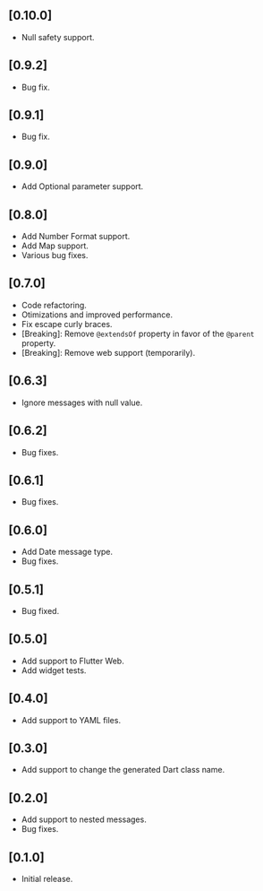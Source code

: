 ## [0.10.0]
 - Null safety support.

## [0.9.2]
 - Bug fix.

## [0.9.1]
 - Bug fix.

## [0.9.0]
 - Add Optional parameter support.

## [0.8.0]
 - Add Number Format support.
 - Add Map support.
 - Various bug fixes.

## [0.7.0]
 - Code refactoring.
 - Otimizations and improved performance.
 - Fix escape curly braces.
 - [Breaking]: Remove `@extendsOf` property in favor of the `@parent` property.
 - [Breaking]: Remove web support (temporarily).

## [0.6.3]
 - Ignore messages with null value.

## [0.6.2]
 - Bug fixes.

## [0.6.1]
 - Bug fixes.

## [0.6.0]
 - Add Date message type.
 - Bug fixes.

## [0.5.1]
 - Bug fixed.

## [0.5.0]
 - Add support to Flutter Web.
 - Add widget tests.

## [0.4.0]

 - Add support to YAML files.

## [0.3.0]

 - Add support to change the generated Dart class name.

## [0.2.0]

 - Add support to nested messages.
 - Bug fixes.

## [0.1.0]

 - Initial release.
